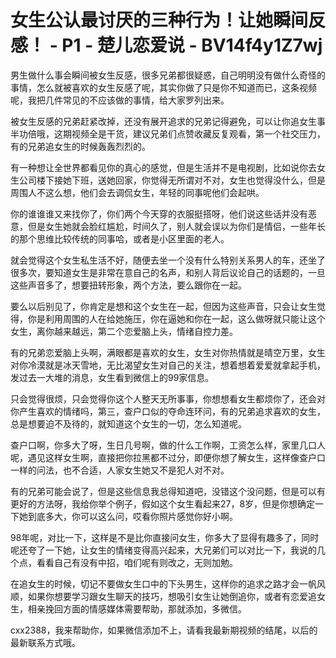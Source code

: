 # 女生公认最讨厌的三种行为！让她瞬间反感！ - P1 - 楚儿恋爱说 - BV14f4y1Z7wj

男生做什么事会瞬间被女生反感，很多兄弟都很疑惑，自己明明没有做什么奇怪的事情，怎么就被喜欢的女生反感了呢，其实你做了只是你不知道而已，这条视频呢，我把几件常见的不应该做的事情，给大家罗列出来。

被女生反感的兄弟赶紧改掉，还没有展开追求的兄弟记得避免，可以让你追女生事半功倍哦，这期视频全是干货，建议兄弟们点赞收藏反复观看，第一个社交压力，有的兄弟追女生的时候轰轰烈烈的。

有一种想让全世界都看见你的真心的感觉，但是生活并不是电视剧，比如说你去女生公司楼下接她下班，送她回家，你觉得无所谓对不对，女生也觉得没什么，但是周围人不这么想，他们会去调侃女生，年轻的同事呢他们会起哄。

你的谁谁谁又来找你了，你们两个今天穿的衣服挺搭呀，他们说这些话并没有恶意，但是女生她就会脸红尴尬，时间久了，别人就会误以为你们是情侣，一些年长的那个思维比较传统的同事哈，或者是小区里面的老人。

就会觉得这个女生私生活不好，随便去坐一个没有什么特别关系男人的车，还坐了很多次，要知道女生是非常在意自己的名声，和别人背后议论自己的话题的，一旦这些声音多了，想要扭转形象，两个方法，要么跟你在一起。

要么以后别见了，你肯定是想和这个女生在一起，但因为这些声音，只会让女生觉得，你是利用周围的人在给她施压，你在逼她和你在一起，这么做呀就只能让这个女生，离你越来越远，第二个恋爱脑上头，情绪自控力差。

有的兄弟恋爱脑上头啊，满眼都是喜欢的女生，女生对你热情就是晴空万里，女生对你冷漠就是冰天雪地，无比渴望女生对自己的关注，想着想着爱爱就拿起手机，发过去一大堆的消息，女生看到微信上的99家信息。

只会觉得很烦，只会觉得你这个人整天无所事事，你想想看女生都烦你了，还会对你产生喜欢的情绪吗，第三，查户口似的夺命连环问，有的兄弟追求喜欢的女生，总是想要迫不及待的，就知道这个女生的一切，怎么知道呢。

查户口啊，你多大了呀，生日几号啊，做的什么工作啊，工资怎么样，家里几口人呢，遇见这样女生啊，直接把你拉黑都不过分，即便你想了解女生，这样像查户口一样的问法，也不合适，人家女生她又不是犯人对不对。

有的兄弟可能会说了，但是这些信息我总得知道吧，没错这个没问题，但是可以有更好的方法呀，我给你举个例子，假如这个女生看起来27，8岁，但是你想确定一下她到底多大，你可以这么问，哎看你照片感觉你好小啊。

98年呢，对比一下，这样是不是比你直接问女生，你多大了显得有趣多了，同时呢还夸了一下她，让女生的情绪变得高兴起来，大兄弟们可以对比一下，我说的几个点，看看自己有没有中招，咱们呢有则改之，无则加勉。

在追女生的时候，切记不要做女生口中的下头男生，这样你的追求之路才会一帆风顺，如果你想要学习跟女生聊天的技巧，想吸引女生让她倒追你，或者有恋爱追女生，相亲挽回方面的情感媒体需要帮助，那就添加，多微信。

cxx2388，我来帮助你，如果微信添加不上，请看我最新期视频的结尾，以后的最新联系方式哦。